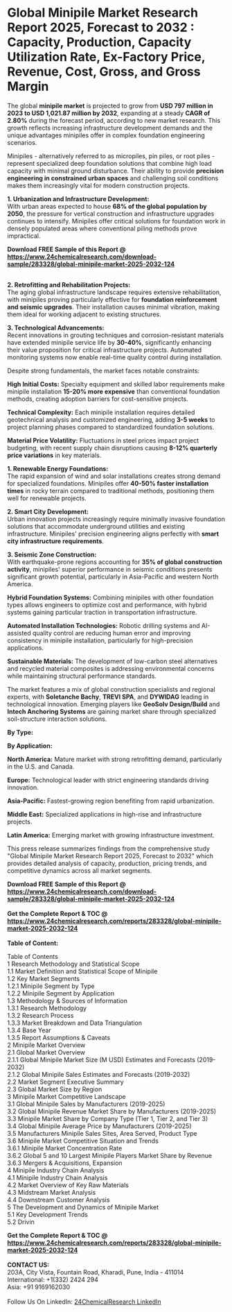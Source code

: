 <h1>Global Minipile Market Research Report 2025, Forecast to 2032 : Capacity, Production, Capacity Utilization Rate, Ex-Factory Price, Revenue, Cost, Gross, and Gross Margin</h1><p>The global <strong>minipile market</strong> is projected to grow from <strong>USD 797 million in 2023 to USD 1,021.87 million by 2032</strong>, expanding at a steady <strong>CAGR of 2.80%</strong> during the forecast period, according to new market research. This growth reflects increasing infrastructure development demands and the unique advantages minipiles offer in complex foundation engineering scenarios.</p><p>Minipiles - alternatively referred to as micropiles, pin piles, or root piles - represent specialized deep foundation solutions that combine high load capacity with minimal ground disturbance. Their ability to provide <strong>precision engineering in constrained urban spaces</strong> and challenging soil conditions makes them increasingly vital for modern construction projects.</p><p><strong>1. Urbanization and Infrastructure Development:</strong><br>
With urban areas expected to house <strong>68% of the global population by 2050</strong>, the pressure for vertical construction and infrastructure upgrades continues to intensify. Minipiles offer critical solutions for foundation work in densely populated areas where conventional piling methods prove impractical.</p><div><b>Download FREE Sample of this Report @ 
            <a href="https://www.24chemicalresearch.com/download-sample/283328/global-minipile-market-2025-2032-124">
            https://www.24chemicalresearch.com/download-sample/283328/global-minipile-market-2025-2032-124</a></b></div><br><p><strong>2. Retrofitting and Rehabilitation Projects:</strong><br>
The aging global infrastructure landscape requires extensive rehabilitation, with minipiles proving particularly effective for <strong>foundation reinforcement and seismic upgrades</strong>. Their installation causes minimal vibration, making them ideal for working adjacent to existing structures.</p><p><strong>3. Technological Advancements:</strong><br>
Recent innovations in grouting techniques and corrosion-resistant materials have extended minipile service life by <strong>30-40%</strong>, significantly enhancing their value proposition for critical infrastructure projects. Automated monitoring systems now enable real-time quality control during installation.</p><p>Despite strong fundamentals, the market faces notable constraints:</p><p><strong>High Initial Costs:</strong> Specialty equipment and skilled labor requirements make minipile installation <strong>15-20% more expensive</strong> than conventional foundation methods, creating adoption barriers for cost-sensitive projects.</p><p><strong>Technical Complexity:</strong> Each minipile installation requires detailed geotechnical analysis and customized engineering, adding <strong>3-5 weeks</strong> to project planning phases compared to standardized foundation solutions.</p><p><strong>Material Price Volatility:</strong> Fluctuations in steel prices impact project budgeting, with recent supply chain disruptions causing <strong>8-12% quarterly price variations</strong> in key materials.</p><p><strong>1. Renewable Energy Foundations:</strong><br>
The rapid expansion of wind and solar installations creates strong demand for specialized foundations. Minipiles offer <strong>40-50% faster installation times</strong> in rocky terrain compared to traditional methods, positioning them well for renewable projects.</p><p><strong>2. Smart City Development:</strong><br>
Urban innovation projects increasingly require minimally invasive foundation solutions that accommodate underground utilities and existing infrastructure. Minipiles' precision engineering aligns perfectly with <strong>smart city infrastructure requirements</strong>.</p><p><strong>3. Seismic Zone Construction:</strong><br>
With earthquake-prone regions accounting for <strong>35% of global construction activity</strong>, minipiles' superior performance in seismic conditions presents significant growth potential, particularly in Asia-Pacific and western North America.</p><p><strong>Hybrid Foundation Systems:</strong> Combining minipiles with other foundation types allows engineers to optimize cost and performance, with hybrid systems gaining particular traction in transportation infrastructure.</p><p><strong>Automated Installation Technologies:</strong> Robotic drilling systems and AI-assisted quality control are reducing human error and improving consistency in minipile installation, particularly for high-precision applications.</p><p><strong>Sustainable Materials:</strong> The development of low-carbon steel alternatives and recycled material composites is addressing environmental concerns while maintaining structural performance standards.</p><p>The market features a mix of global construction specialists and regional experts, with <strong>Soletanche Bachy</strong>, <strong>TREVI SPA</strong>, and <strong>DYWIDAG</strong> leading in technological innovation. Emerging players like <strong>GeoSolv Design/Build</strong> and <strong>Intech Anchoring Systems</strong> are gaining market share through specialized soil-structure interaction solutions.</p><p><strong>By Type:</strong></p><p><strong>By Application:</strong></p><p><strong>North America:</strong> Mature market with strong retrofitting demand, particularly in the U.S. and Canada.</p><p><strong>Europe:</strong> Technological leader with strict engineering standards driving innovation.</p><p><strong>Asia-Pacific:</strong> Fastest-growing region benefiting from rapid urbanization.</p><p><strong>Middle East:</strong> Specialized applications in high-rise and infrastructure projects.</p><p><strong>Latin America:</strong> Emerging market with growing infrastructure investment.</p><p>This press release summarizes findings from the comprehensive study "Global Minipile Market Research Report 2025, Forecast to 2032" which provides detailed analysis of capacity, production, pricing trends, and competitive dynamics across all market segments.</p><div><b>Download FREE Sample of this Report @ 
            <a href="https://www.24chemicalresearch.com/download-sample/283328/global-minipile-market-2025-2032-124">
            https://www.24chemicalresearch.com/download-sample/283328/global-minipile-market-2025-2032-124</a></b></div><br><div><b>Get the Complete Report & TOC @ 
            <a href="https://www.24chemicalresearch.com/reports/283328/global-minipile-market-2025-2032-124">
            https://www.24chemicalresearch.com/reports/283328/global-minipile-market-2025-2032-124</a></b></div><br>
            <b>Table of Content:</b><p>Table of Contents<br />
1 Research Methodology and Statistical Scope<br />
1.1 Market Definition and Statistical Scope of Minipile<br />
1.2 Key Market Segments<br />
1.2.1 Minipile Segment by Type<br />
1.2.2 Minipile Segment by Application<br />
1.3 Methodology & Sources of Information<br />
1.3.1 Research Methodology<br />
1.3.2 Research Process<br />
1.3.3 Market Breakdown and Data Triangulation<br />
1.3.4 Base Year<br />
1.3.5 Report Assumptions & Caveats<br />
2 Minipile Market Overview<br />
2.1 Global Market Overview<br />
2.1.1 Global Minipile Market Size (M USD) Estimates and Forecasts (2019-2032)<br />
2.1.2 Global Minipile Sales Estimates and Forecasts (2019-2032)<br />
2.2 Market Segment Executive Summary<br />
2.3 Global Market Size by Region<br />
3 Minipile Market Competitive Landscape<br />
3.1 Global Minipile Sales by Manufacturers (2019-2025)<br />
3.2 Global Minipile Revenue Market Share by Manufacturers (2019-2025)<br />
3.3 Minipile Market Share by Company Type (Tier 1, Tier 2, and Tier 3)<br />
3.4 Global Minipile Average Price by Manufacturers (2019-2025)<br />
3.5 Manufacturers Minipile Sales Sites, Area Served, Product Type<br />
3.6 Minipile Market Competitive Situation and Trends<br />
3.6.1 Minipile Market Concentration Rate<br />
3.6.2 Global 5 and 10 Largest Minipile Players Market Share by Revenue<br />
3.6.3 Mergers & Acquisitions, Expansion<br />
4 Minipile Industry Chain Analysis<br />
4.1 Minipile Industry Chain Analysis<br />
4.2 Market Overview of Key Raw Materials<br />
4.3 Midstream Market Analysis<br />
4.4 Downstream Customer Analysis<br />
5 The Development and Dynamics of Minipile Market <br />
5.1 Key Development Trends<br />
5.2 Drivin</p><div><b>Get the Complete Report & TOC @ 
            <a href="https://www.24chemicalresearch.com/reports/283328/global-minipile-market-2025-2032-124">
            https://www.24chemicalresearch.com/reports/283328/global-minipile-market-2025-2032-124</a></b></div><br><b>CONTACT US:</b><br>
            203A, City Vista, Fountain Road, Kharadi, Pune, India - 411014<br>
            International: +1(332) 2424 294<br>
            Asia: +91 9169162030 <br><br>
            Follow Us On LinkedIn: <a href="https://www.linkedin.com/company/24chemicalresearch/">24ChemicalResearch LinkedIn</a>